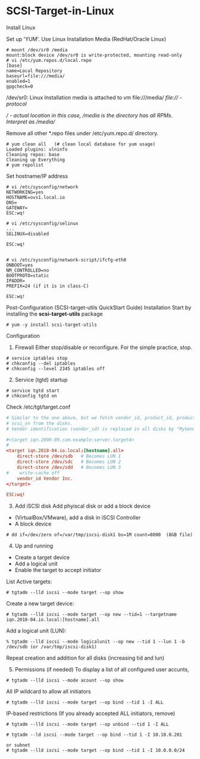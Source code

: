 # SCSI-Target-in-Linux
Install Linux

Set up 'YUM'. Use Linux Installation Media (RedHat/Oracle Linux)
```YUM Setup
# mount /dev/sr0 /media
mount:block device /dev/sr0 is write-protected, mounting read-only
# vi /etc/yum.repos.d/local.repo
[base]
name=Local Repository
baseurl=file:///media/
enabled=1
gpgcheck=0
```
/dev/sr0: Linux Installation media is attached to vm
file:///media/
*file:// - protocol*

*/ - actual location in this case, /media is the directory has all RPMs. Interpret as /media/*

Remove all other \*.repo files under /etc/yum.repo.d/ directory.
```
# yum clean all   (# clean local database for yum usage)
Loaded plugins: ulninfo
Cleaning repos: base
Cleaning up Everything
# yum repolist
```

Set hostname/IP address
```
# vi /etc/sysconfig/network
NETWORKING=yes
HOSTNAME=ovs1.local.io
DNS=
GATEWAY=
ESC:wq!

# vi /etc/sysconfig/selinux
...
SELINUX=disabled

ESC:wq!


# vi /etc/sysconfig/network-script/ifcfg-eth0
ONBOOT=yes
NM_CONTROLLED=no
BOOTPROTO=static
IPADDR=
PREFIX=24 (if it is in class-C)

ESC:wq!
```

Post-Configuration (SCSI-target-utils QuickStart Guide)
Installation
Start by installing the __scsi-target-utils__ package
```
# yum -y install scsi-target-utils
```
Configuration

1. Firewall
Either stop/disable or reconfigure. For the simple practice, stop.
```Firewall
# service iptables stop
# chkconfig --del iptables
# chkconfig --level 2345 iptables off
```
2. Service (tgtd) startup
```Service tgtd startup
# service tgtd start
# chkconfig tgtd on
```
Check /etc/tgt/target.conf
```/etc/tgt/targets.conf
# Similar to the one above, but we fetch vendor_id, product_id, product_rev and
# scsi_sn from the disks.
# Vendor identification (vendor_id) is replaced in all disks by "MyVendor"

#<target iqn.2008-09.com.example:server.target4>
#
<target iqn.2018-04.io.local:[hostname].all>
    direct-store /dev/sdb	# Becomes LUN 1
    direct-store /dev/sdc	# Becomes LUN 2
    direct-store /dev/sdd	# Becomes LUN 3
#    write-cache off
    vendor_id Vendor Inc.
</target>

ESC:wq!
```

3. Add iSCSI disk
Add phyiscal disk or add a block device
* (VirtualBox/VMware), add a disk in iSCSI Controller
* A block device
``` Block device
# dd if=/dev/zero of=/var/tmp/iscsi-disk1 bs=1M count=8000  (8GB file)
```

4. Up and running
* Create a target device
* Add a logical unit
* Enable the target to accept initiator

List Active targets:
```
# tgtadm --lld iscsi --mode target --op show
```

Create a new target device:
```
# tgtadm --lld iscsi --mode target --op new --tid=1 --targetname iqn.2018-04.io.local:[hostname].all
```

Add a logical unit (LUN):
```
% tgtadm --lld iscsi --mode logicalunit --op new --tid 1 --lun 1 -b /dev/sdb (or /var/tmp/iscsi-disk1)
```
Repeat creation and addition for all disks (increasing tid and lun)

5. Permissions (if needed)
To display a list of all configured user accunts,
```
# tgtadm --lld iscsi --mode acount --op show
```

All IP wildcard to allow all initiators
```
# tgtadm --lld iscsi --mode target --op bind --tid 1 -I ALL
```

IP-based restrictions (If you already accepted ALL initiators, remove)
```
# tgtadm --lld iscsi --mode target --op unbind --tid 1 -I ALL

# tgtadm --ld iscsi --mode target --op bind --tid 1 -I 10.10.0.201

or subnet
# tgtadm --lld iscsi --mode target --op bind --tid 1 -I 10.0.0.0/24
```





